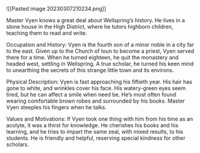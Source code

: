 ![[Pasted image 20230307210234.png]]

Master Vyen knows a great deal about Wellspring’s history. He lives in a stone house in the High District, where he tutors highborn children, teaching them to read and write.

Occupation and History: Vyen is the fourth son of a minor noble in a city far to the east. Given up to the Church of Ioun to become a priest, Vyen served there for a time. When he turned eighteen, he quit the monastery and headed west, settling in Wellspring. A true scholar, he turned his keen mind to unearthing the secrets of this strange little town and its environs.

Physical Description: Vyen is fast approaching his fiftieth year. His hair has gone to white, and wrinkles cover his face. His watery-green eyes seem tired, but he can affect a smile when need be. He’s most often found wearing comfortable brown robes and surrounded by his books. Master Vyen steeples his fingers when he talks.

Values and Motivations: If Vyen took one thing with him from his time as an acolyte, it was a thirst for knowledge. He cherishes his books and his learning, and he tries to impart the same zeal, with mixed results, to his students. He is friendly and helpful, reserving special kindness for other scholars.
